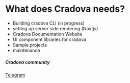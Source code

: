# What does Cradova needs?

- Building cradova CLI (in progress)
- setting up server side rendering (Naxtjs)
- Cradova Documentation Website
- UI component libraries for cradova
- Sample projects
- maintenance

##### Cradova community

[Telegram](https://t.me/uiedbookHQ)
